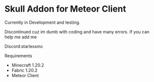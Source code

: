 # Skull Addon for Meteor Client

Currently in Development and testing.

Discontinued cuz im dumb with coding and have many errors. If you can help me add me

Discord:starlessmc

Requirements
- Minecraft 1.20.2
- Fabric 1.20.2
- Meteor Client
